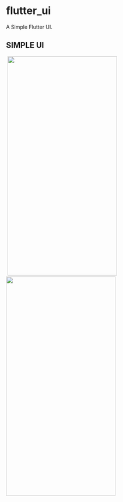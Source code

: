 # flutter_ui

A Simple Flutter UI.

## SIMPLE UI 


<image >
  <img src="https://github.com/Atharva-Werulkar/Flutter_UI/assets/110187613/544eb17d-23b3-4216-947a-d9dae5d6e2dc.png" width="300" height="600" />
  
  
  <img src="https://github.com/Atharva-Werulkar/Flutter_UI/assets/110187613/3641244f-4d78-486b-ada7-8d57fea10962.png" width="300" height="600" />
